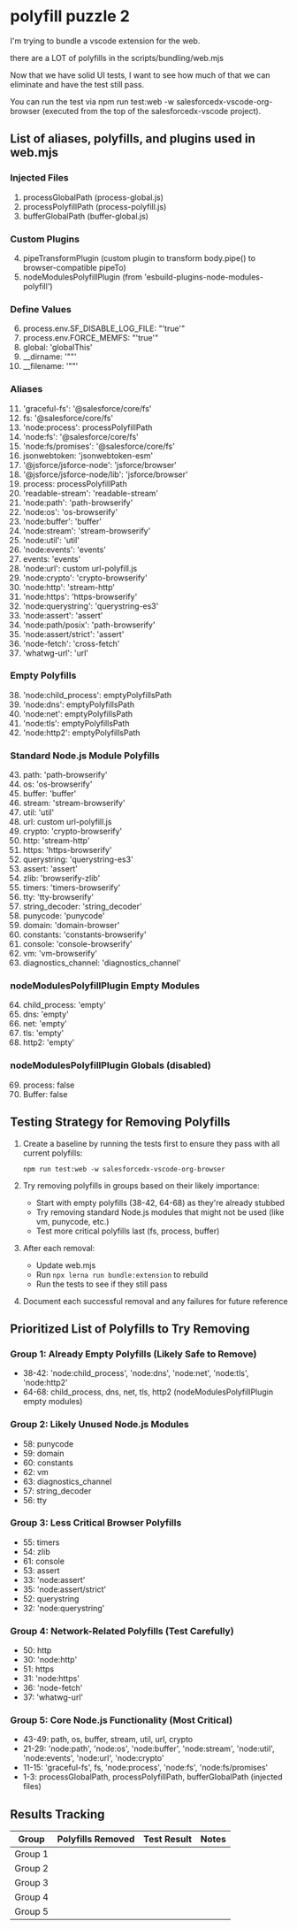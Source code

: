 # polyfill puzzle 2

I'm trying to bundle a vscode extension for the web.

there are a LOT of polyfills in the scripts/bundling/web.mjs

Now that we have solid UI tests, I want to see how much of that we can eliminate and have the test still pass.

You can run the test via npm run test:web -w salesforcedx-vscode-org-browser (executed from the top of the salesforcedx-vscode project).

## List of aliases, polyfills, and plugins used in web.mjs

### Injected Files

1. processGlobalPath (process-global.js)
2. processPolyfillPath (process-polyfill.js)
3. bufferGlobalPath (buffer-global.js)

### Custom Plugins

4. pipeTransformPlugin (custom plugin to transform body.pipe() to browser-compatible pipeTo)
5. nodeModulesPolyfillPlugin (from 'esbuild-plugins-node-modules-polyfill')

### Define Values

6. process.env.SF_DISABLE_LOG_FILE: "'true'"
7. process.env.FORCE_MEMFS: "'true'"
8. global: 'globalThis'
9. \_\_dirname: '""'
10. \_\_filename: '""'

### Aliases

11. 'graceful-fs': '@salesforce/core/fs'
12. fs: '@salesforce/core/fs'
13. 'node:process': processPolyfillPath
14. 'node:fs': '@salesforce/core/fs'
15. 'node:fs/promises': '@salesforce/core/fs'
16. jsonwebtoken: 'jsonwebtoken-esm'
17. '@jsforce/jsforce-node': 'jsforce/browser'
18. '@jsforce/jsforce-node/lib': 'jsforce/browser'
19. process: processPolyfillPath
20. 'readable-stream': 'readable-stream'
21. 'node:path': 'path-browserify'
22. 'node:os': 'os-browserify'
23. 'node:buffer': 'buffer'
24. 'node:stream': 'stream-browserify'
25. 'node:util': 'util'
26. 'node:events': 'events'
27. events: 'events'
28. 'node:url': custom url-polyfill.js
29. 'node:crypto': 'crypto-browserify'
30. 'node:http': 'stream-http'
31. 'node:https': 'https-browserify'
32. 'node:querystring': 'querystring-es3'
33. 'node:assert': 'assert'
34. 'node:path/posix': 'path-browserify'
35. 'node:assert/strict': 'assert'
36. 'node-fetch': 'cross-fetch'
37. 'whatwg-url': 'url'

### Empty Polyfills

38. 'node:child_process': emptyPolyfillsPath
39. 'node:dns': emptyPolyfillsPath
40. 'node:net': emptyPolyfillsPath
41. 'node:tls': emptyPolyfillsPath
42. 'node:http2': emptyPolyfillsPath

### Standard Node.js Module Polyfills

43. path: 'path-browserify'
44. os: 'os-browserify'
45. buffer: 'buffer'
46. stream: 'stream-browserify'
47. util: 'util'
48. url: custom url-polyfill.js
49. crypto: 'crypto-browserify'
50. http: 'stream-http'
51. https: 'https-browserify'
52. querystring: 'querystring-es3'
53. assert: 'assert'
54. zlib: 'browserify-zlib'
55. timers: 'timers-browserify'
56. tty: 'tty-browserify'
57. string_decoder: 'string_decoder'
58. punycode: 'punycode'
59. domain: 'domain-browser'
60. constants: 'constants-browserify'
61. console: 'console-browserify'
62. vm: 'vm-browserify'
63. diagnostics_channel: 'diagnostics_channel'

### nodeModulesPolyfillPlugin Empty Modules

64. child_process: 'empty'
65. dns: 'empty'
66. net: 'empty'
67. tls: 'empty'
68. http2: 'empty'

### nodeModulesPolyfillPlugin Globals (disabled)

69. process: false
70. Buffer: false

## Testing Strategy for Removing Polyfills

1. Create a baseline by running the tests first to ensure they pass with all current polyfills:

   ```
   npm run test:web -w salesforcedx-vscode-org-browser
   ```

2. Try removing polyfills in groups based on their likely importance:

   - Start with empty polyfills (38-42, 64-68) as they're already stubbed
   - Try removing standard Node.js modules that might not be used (like vm, punycode, etc.)
   - Test more critical polyfills last (fs, process, buffer)

3. After each removal:

   - Update web.mjs
   - Run `npx lerna run bundle:extension` to rebuild
   - Run the tests to see if they still pass

4. Document each successful removal and any failures for future reference

## Prioritized List of Polyfills to Try Removing

### Group 1: Already Empty Polyfills (Likely Safe to Remove)

- 38-42: 'node:child_process', 'node:dns', 'node:net', 'node:tls', 'node:http2'
- 64-68: child_process, dns, net, tls, http2 (nodeModulesPolyfillPlugin empty modules)

### Group 2: Likely Unused Node.js Modules

- 58: punycode
- 59: domain
- 60: constants
- 62: vm
- 63: diagnostics_channel
- 57: string_decoder
- 56: tty

### Group 3: Less Critical Browser Polyfills

- 55: timers
- 54: zlib
- 61: console
- 53: assert
- 33: 'node:assert'
- 35: 'node:assert/strict'
- 52: querystring
- 32: 'node:querystring'

### Group 4: Network-Related Polyfills (Test Carefully)

- 50: http
- 30: 'node:http'
- 51: https
- 31: 'node:https'
- 36: 'node-fetch'
- 37: 'whatwg-url'

### Group 5: Core Node.js Functionality (Most Critical)

- 43-49: path, os, buffer, stream, util, url, crypto
- 21-29: 'node:path', 'node:os', 'node:buffer', 'node:stream', 'node:util', 'node:events', 'node:url', 'node:crypto'
- 11-15: 'graceful-fs', fs, 'node:process', 'node:fs', 'node:fs/promises'
- 1-3: processGlobalPath, processPolyfillPath, bufferGlobalPath (injected files)

## Results Tracking

| Group   | Polyfills Removed | Test Result | Notes |
| ------- | ----------------- | ----------- | ----- |
| Group 1 |                   |             |       |
| Group 2 |                   |             |       |
| Group 3 |                   |             |       |
| Group 4 |                   |             |       |
| Group 5 |                   |             |       |
